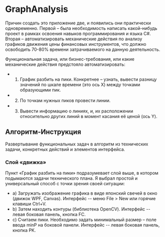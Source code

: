 # GraphAnalysis

Причин создать это приложение две, и появились они практически одновременно. Первой – была необходимость написать какой-нибудь проект в рамках освоения навыков программирования и языка C#. Вторая – автоматизировать механические действия по анализу графиков движения цены финансовых инструментов, что должно освободить 70-80% времени затрачиваемого на данную деятельность. 

Функциональная задача, или бизнес-требования, или какие механические действия предстояло автоматизировать:
- 1. График разбить на пики. Конкретнее – узнать, вывести разницу значений по шкале времени (это ось X) между точками образующими пик.
- 2. По точкам нужных пиков провести линии.
- 3. Вывести информацию о линиях, и, их расположении относительно других линий в момент касания её ценой (ось Y).

## Алгоритм-Инструкция
Развертывание функциональных задач в алгоритм из технических задачи, конкретных действий и элементов интерфейса.

### Слой «движка»
Пункт «График разбить на пики» подразумевает слой выше, в котором подымаются задачи технического плана. Я выбрал простой и универсальный способ с точки зрения своей ситуации: 
- a)	Загружать изображение графика в виде японский свечей в окно (движок WPF, Canvas).
      Интерфейс -- меню File > New или горячие клавиши Ctrl+V.
- b)	Затем находить контуры (библиотека OpenCV).
      Интерфейс -- левая боковая панель, кнопка FC.
- c)	Считаем пики.
      Необходимо задать минимальный размер – поле ввода minP на боковой панели.
      Интерфейс -- левая боковая панель, кнопка PK.



